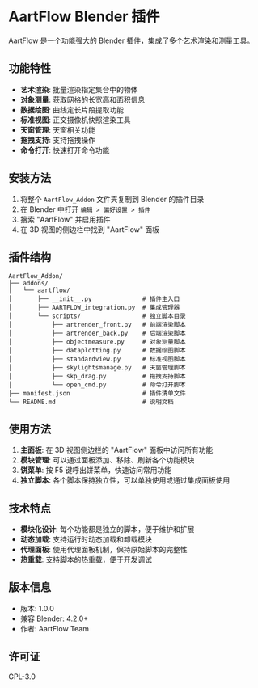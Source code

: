 # AartFlow Blender 插件

AartFlow 是一个功能强大的 Blender 插件，集成了多个艺术渲染和测量工具。

## 功能特性

- **艺术渲染**: 批量渲染指定集合中的物体
- **对象测量**: 获取网格的长宽高和面积信息
- **数据绘图**: 曲线定长片段提取功能
- **标准视图**: 正交摄像机快照渲染工具
- **天窗管理**: 天窗相关功能
- **拖拽支持**: 支持拖拽操作
- **命令打开**: 快速打开命令功能

## 安装方法

1. 将整个 `AartFlow_Addon` 文件夹复制到 Blender 的插件目录
2. 在 Blender 中打开 `编辑 > 偏好设置 > 插件`
3. 搜索 "AartFlow" 并启用插件
4. 在 3D 视图的侧边栏中找到 "AartFlow" 面板

## 插件结构

```
AartFlow_Addon/
├── addons/
│   └── aartflow/
│       ├── __init__.py              # 插件主入口
│       ├── AARTFLOW_integration.py  # 集成管理器
│       └── scripts/                 # 独立脚本目录
│           ├── artrender_front.py   # 前端渲染脚本
│           ├── artrender_back.py    # 后端渲染脚本
│           ├── objectmeasure.py     # 对象测量脚本
│           ├── dataplotting.py      # 数据绘图脚本
│           ├── standardview.py      # 标准视图脚本
│           ├── skylightsmanage.py   # 天窗管理脚本
│           ├── skp_drag.py          # 拖拽支持脚本
│           └── open_cmd.py          # 命令打开脚本
├── manifest.json                    # 插件清单文件
└── README.md                        # 说明文档
```

## 使用方法

1. **主面板**: 在 3D 视图侧边栏的 "AartFlow" 面板中访问所有功能
2. **模块管理**: 可以通过面板添加、移除、刷新各个功能模块
3. **饼菜单**: 按 F5 键呼出饼菜单，快速访问常用功能
4. **独立脚本**: 各个脚本保持独立性，可以单独使用或通过集成面板使用

## 技术特点

- **模块化设计**: 每个功能都是独立的脚本，便于维护和扩展
- **动态加载**: 支持运行时动态加载和卸载模块
- **代理面板**: 使用代理面板机制，保持原始脚本的完整性
- **热重载**: 支持脚本的热重载，便于开发调试

## 版本信息

- 版本: 1.0.0
- 兼容 Blender: 4.2.0+
- 作者: AartFlow Team

## 许可证

GPL-3.0
